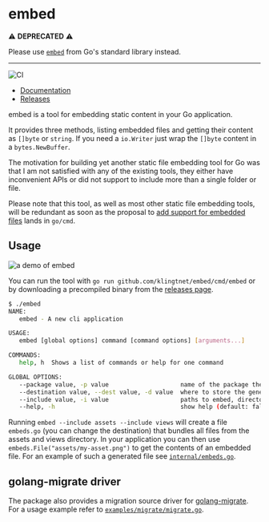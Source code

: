 # embed

:warning: **DEPRECATED** :warning:

Please use [`embed`](https://pkg.go.dev/embed) from Go's standard library instead.

---

![CI](https://github.com/klingtnet/embed/workflows/CI/badge.svg)

- [Documentation](https://pkg.go.dev/github.com/klingtnet/embed)
- [Releases](https://github.com/klingtnet/embed/releases)

embed is a tool for embedding static content in your Go application.

It provides three methods, listing embedded files and getting their content as `[]byte` or `string`.  If you need a `io.Writer` just wrap the `[]byte` content in a `bytes.NewBuffer`.

The motivation for building yet another static file embedding tool for Go was that I am not satisfied with any of the existing tools, they either have inconvenient APIs or did not support to include more than a single folder or file.

Please note that this tool, as well as most other static file embedding tools, will be redundant as soon as the proposal to [add support for embedded files](https://github.com/golang/go/issues/41191) lands in `go/cmd`.

## Usage

![a demo of embed](https://golangleipzig.space/372959.gif)

You can run the tool with `go run github.com/klingtnet/embed/cmd/embed` or by downloading a precompiled binary from the [releases page](https://github.com/klingtnet/embed/releases).

```sh
$ ./embed
NAME:
   embed - A new cli application

USAGE:
   embed [global options] command [command options] [arguments...]

COMMANDS:
   help, h  Shows a list of commands or help for one command

GLOBAL OPTIONS:
   --package value, -p value                    name of the package the generated Go file is associated to (default: "main")
   --destination value, --dest value, -d value  where to store the generated Go file (default: "embeds.go")
   --include value, -i value                    paths to embed, directories are stored recursively (can be used multiple times)
   --help, -h                                   show help (default: false)
```

Running `embed --include assets --include views` will create a file `embeds.go` (you can change the destination) that bundles all files from the assets and views directory.  In your application you can then use `embeds.File("assets/my-asset.png")` to get the contents of an embedded file.  For an example of such a generated file see [`internal/embeds.go`](https://github.com/klingtnet/embed/blob/master/internal/embeds.go).

## golang-migrate driver

The package also provides a migration source driver for [golang-migrate](https://github.com/golang-migrate/migrate).
For a usage example refer to [`examples/migrate/migrate.go`](https://github.com/klingtnet/embed/blob/master/examples/migrate/migrate.go).
